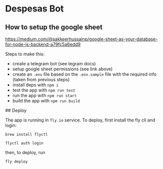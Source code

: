 # Despesas Bot

## How to setup the google sheet

https://medium.com/@sakkeerhussainp/google-sheet-as-your-database-for-node-js-backend-a79fc5a6edd9

Steps to make this:

- create a telegram bot (see tegram docs)
- setup google sheet permissions (see link above)
- create an `.env` file based on the `.env.sample` file with the required info (taken from previous steps)
- install deps with `npm i`
- test the app with `npm run test`
- run the app with `npm run start`
- build the app with `npm run build`

## Deploy

The app is running in `fly.io` service. To deploy, first install the fly cli and login:

```
brew install flyctl

flyctl auth login
```

then, to deploy, run

```bash
fly deploy
```
